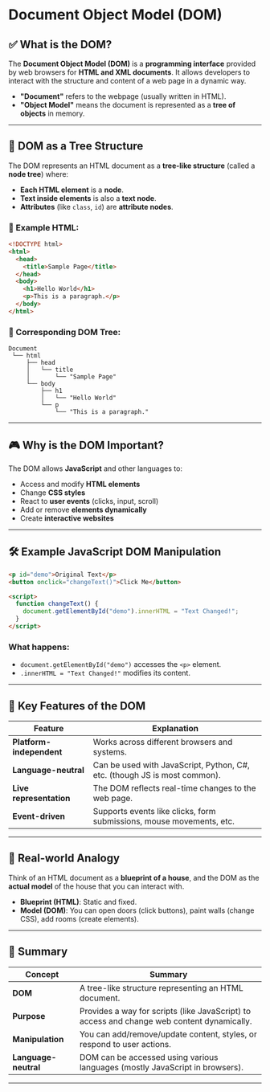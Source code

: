 #  Document Object Model (DOM) 

## ✅ What is the DOM?

The **Document Object Model (DOM)** is a **programming interface** provided by web browsers for **HTML and XML documents**. It allows developers to interact with the structure and content of a web page in a dynamic way.

* **"Document"** refers to the webpage (usually written in HTML).
* **"Object Model"** means the document is represented as a **tree of objects** in memory.

---

## 🌳 DOM as a Tree Structure

The DOM represents an HTML document as a **tree-like structure** (called a **node tree**) where:

* **Each HTML element** is a **node**.
* **Text inside elements** is also a **text node**.
* **Attributes** (like `class`, `id`) are **attribute nodes**.

### 📄 Example HTML:

```html
<!DOCTYPE html>
<html>
  <head>
    <title>Sample Page</title>
  </head>
  <body>
    <h1>Hello World</h1>
    <p>This is a paragraph.</p>
  </body>
</html>
```

### 🌳 Corresponding DOM Tree:

```
Document
 └── html
     ├── head
     │   └── title
     │       └── "Sample Page"
     └── body
         ├── h1
         │   └── "Hello World"
         └── p
             └── "This is a paragraph."
```

---

## 🎮 Why is the DOM Important?

The DOM allows **JavaScript** and other languages to:

* Access and modify **HTML elements**
* Change **CSS styles**
* React to **user events** (clicks, input, scroll)
* Add or remove **elements dynamically**
* Create **interactive websites**

---

## 🛠️ Example JavaScript DOM Manipulation

```html
<p id="demo">Original Text</p>
<button onclick="changeText()">Click Me</button>

<script>
  function changeText() {
    document.getElementById("demo").innerHTML = "Text Changed!";
  }
</script>
```

### What happens:

* `document.getElementById("demo")` accesses the `<p>` element.
* `.innerHTML = "Text Changed!"` modifies its content.

---

## 🧠 Key Features of the DOM

| Feature                  | Explanation                                                               |
| ------------------------ | ------------------------------------------------------------------------- |
| **Platform-independent** | Works across different browsers and systems.                              |
| **Language-neutral**     | Can be used with JavaScript, Python, C#, etc. (though JS is most common). |
| **Live representation**  | The DOM reflects real-time changes to the web page.                       |
| **Event-driven**         | Supports events like clicks, form submissions, mouse movements, etc.      |

---

## 🔄 Real-world Analogy

Think of an HTML document as a **blueprint of a house**, and the DOM as the **actual model** of the house that you can interact with.

* **Blueprint (HTML)**: Static and fixed.
* **Model (DOM)**: You can open doors (click buttons), paint walls (change CSS), add rooms (create elements).

---

## 📌 Summary

| Concept              | Summary                                                                                    |
| -------------------- | ------------------------------------------------------------------------------------------ |
| **DOM**              | A tree-like structure representing an HTML document.                                       |
| **Purpose**          | Provides a way for scripts (like JavaScript) to access and change web content dynamically. |
| **Manipulation**     | You can add/remove/update content, styles, or respond to user actions.                     |
| **Language-neutral** | DOM can be accessed using various languages (mostly JavaScript in browsers).               |

---
